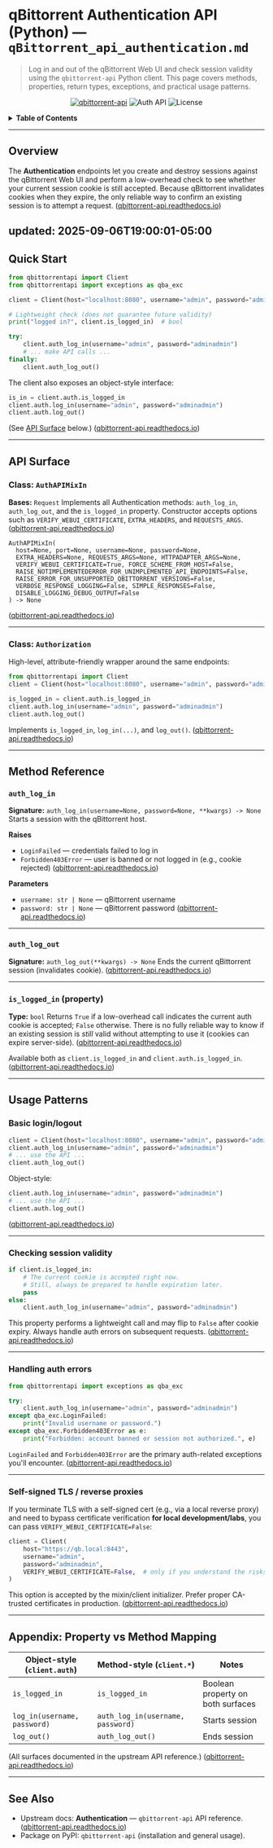 # qBittorrent Authentication API (Python) — `qBittorrent_api_authentication.md`

> Log in and out of the qBittorrent Web UI and check session validity using the `qbittorrent-api` Python client. This page covers methods, properties, return types, exceptions, and practical usage patterns.

<p align="center">
  <a href="https://pypi.org/project/qbittorrent-api/"><img alt="qbittorrent-api" src="https://img.shields.io/pypi/v/qbittorrent-api.svg"></a>
  <img alt="Auth API" src="https://img.shields.io/badge/API-Authentication-blue">
  <img alt="License" src="https://img.shields.io/badge/license-MIT-green">
</p>

<details>
<summary><strong>Table of Contents</strong></summary>

* [Overview](#overview)
* [Quick Start](#quick-start)
* [API Surface](#api-surface)

  * [Class: `AuthAPIMixIn`](#class-authapimixin)
  * [Class: `Authorization`](#class-authorization)
* [Method Reference](#method-reference)

  * [`auth_log_in`](#auth_log_in)
  * [`auth_log_out`](#auth_log_out)
  * [`is_logged_in` (property)](#is_logged_in-property)
* [Usage Patterns](#usage-patterns)

  * [Basic login/logout](#basic-loginlogout)
  * [Checking session validity](#checking-session-validity)
  * [Handling auth errors](#handling-auth-errors)
  * [Self-signed TLS / reverse proxies](#self-signed-tls--reverse-proxies)
* [Appendix: Property vs Method Mapping](#appendix-property-vs-method-mapping)
* [See Also](#see-also)

</details>

---

## Overview

The **Authentication** endpoints let you create and destroy sessions against the qBittorrent Web UI and perform a low-overhead check to see whether your current session cookie is still accepted. Because qBittorrent invalidates cookies when they expire, the only reliable way to confirm an existing session is to attempt a request. ([qbittorrent-api.readthedocs.io][1])

updated: 2025-09-06T19:00:01-05:00
---

## Quick Start

```python
from qbittorrentapi import Client
from qbittorrentapi import exceptions as qba_exc

client = Client(host="localhost:8080", username="admin", password="adminadmin")

# Lightweight check (does not guarantee future validity)
print("logged in?", client.is_logged_in)  # bool

try:
    client.auth_log_in(username="admin", password="adminadmin")
    # ... make API calls ...
finally:
    client.auth_log_out()
```

The client also exposes an object-style interface:

```python
is_in = client.auth.is_logged_in
client.auth.log_in(username="admin", password="adminadmin")
client.auth.log_out()
```

(See [API Surface](#api-surface) below.) ([qbittorrent-api.readthedocs.io][1])

---

## API Surface

### Class: `AuthAPIMixIn`

**Bases:** `Request`
Implements all Authentication methods: `auth_log_in`, `auth_log_out`, and the `is_logged_in` property. Constructor accepts options such as `VERIFY_WEBUI_CERTIFICATE`, `EXTRA_HEADERS`, and `REQUESTS_ARGS`. ([qbittorrent-api.readthedocs.io][1])

```text
AuthAPIMixIn(
  host=None, port=None, username=None, password=None,
  EXTRA_HEADERS=None, REQUESTS_ARGS=None, HTTPADAPTER_ARGS=None,
  VERIFY_WEBUI_CERTIFICATE=True, FORCE_SCHEME_FROM_HOST=False,
  RAISE_NOTIMPLEMENTEDERROR_FOR_UNIMPLEMENTED_API_ENDPOINTS=False,
  RAISE_ERROR_FOR_UNSUPPORTED_QBITTORRENT_VERSIONS=False,
  VERBOSE_RESPONSE_LOGGING=False, SIMPLE_RESPONSES=False,
  DISABLE_LOGGING_DEBUG_OUTPUT=False
) -> None
```

([qbittorrent-api.readthedocs.io][1])

---

### Class: `Authorization`

High-level, attribute-friendly wrapper around the same endpoints:

```python
from qbittorrentapi import Client
client = Client(host="localhost:8080", username="admin", password="adminadmin")

is_logged_in = client.auth.is_logged_in
client.auth.log_in(username="admin", password="adminadmin")
client.auth.log_out()
```

Implements `is_logged_in`, `log_in(...)`, and `log_out()`. ([qbittorrent-api.readthedocs.io][1])

---

## Method Reference

### `auth_log_in`

**Signature:** `auth_log_in(username=None, password=None, **kwargs) -> None`
Starts a session with the qBittorrent host.

**Raises**

* `LoginFailed` — credentials failed to log in
* `Forbidden403Error` — user is banned or not logged in (e.g., cookie rejected) ([qbittorrent-api.readthedocs.io][1])

**Parameters**

* `username: str | None` — qBittorrent username
* `password: str | None` — qBittorrent password ([qbittorrent-api.readthedocs.io][1])

---

### `auth_log_out`

**Signature:** `auth_log_out(**kwargs) -> None`
Ends the current qBittorrent session (invalidates cookie). ([qbittorrent-api.readthedocs.io][1])

---

### `is_logged_in` (property)

**Type:** `bool`
Returns `True` if a low-overhead call indicates the current auth cookie is accepted; `False` otherwise. There is no fully reliable way to know if an existing session is *still* valid without attempting to use it (cookies can expire server-side). ([qbittorrent-api.readthedocs.io][1])

Available both as `client.is_logged_in` and `client.auth.is_logged_in`. ([qbittorrent-api.readthedocs.io][1])

---

## Usage Patterns

### Basic login/logout

```python
client = Client(host="localhost:8080", username="admin", password="adminadmin")
client.auth_log_in(username="admin", password="adminadmin")
# ... use the API ...
client.auth_log_out()
```

Object-style:

```python
client.auth.log_in(username="admin", password="adminadmin")
# ... use the API ...
client.auth.log_out()
```

([qbittorrent-api.readthedocs.io][1])

---

### Checking session validity

```python
if client.is_logged_in:
    # The current cookie is accepted right now.
    # Still, always be prepared to handle expiration later.
    pass
else:
    client.auth_log_in(username="admin", password="adminadmin")
```

This property performs a lightweight call and may flip to `False` after cookie expiry. Always handle auth errors on subsequent requests. ([qbittorrent-api.readthedocs.io][1])

---

### Handling auth errors

```python
from qbittorrentapi import exceptions as qba_exc

try:
    client.auth_log_in(username="admin", password="adminadmin")
except qba_exc.LoginFailed:
    print("Invalid username or password.")
except qba_exc.Forbidden403Error as e:
    print("Forbidden: account banned or session not authorized.", e)
```

`LoginFailed` and `Forbidden403Error` are the primary auth-related exceptions you'll encounter. ([qbittorrent-api.readthedocs.io][1])

---

### Self-signed TLS / reverse proxies

If you terminate TLS with a self-signed cert (e.g., via a local reverse proxy) and need to bypass certificate verification **for local development/labs**, you can pass `VERIFY_WEBUI_CERTIFICATE=False`:

```python
client = Client(
    host="https://qb.local:8443",
    username="admin",
    password="adminadmin",
    VERIFY_WEBUI_CERTIFICATE=False,  # only if you understand the risks
)
```

This option is accepted by the mixin/client initializer. Prefer proper CA-trusted certificates in production. ([qbittorrent-api.readthedocs.io][1])

---

## Appendix: Property vs Method Mapping

| Object-style (`client.auth`) | Method-style (`client.*`)         | Notes                             |
| ---------------------------- | --------------------------------- | --------------------------------- |
| `is_logged_in`               | `is_logged_in`                    | Boolean property on both surfaces |
| `log_in(username, password)` | `auth_log_in(username, password)` | Starts session                    |
| `log_out()`                  | `auth_log_out()`                  | Ends session                      |

(All surfaces documented in the upstream API reference.) ([qbittorrent-api.readthedocs.io][1])

---

## See Also

* Upstream docs: **Authentication** — `qbittorrent-api` API reference. ([qbittorrent-api.readthedocs.io][1])
* Package on PyPI: `qbittorrent-api` (installation and general usage).

[1]: https://qbittorrent-api.readthedocs.io/en/latest/apidoc/auth.html "Authentication - qbittorrent-api 2025.7.1.dev4+g4fc2ae4 documentation"
